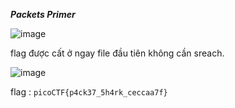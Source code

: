 ***Packets Primer***

![image](https://github.com/user-attachments/assets/d30c4ebd-c701-4790-9882-5e020fb0836b)

flag được cất ở ngay file đầu tiên không cần sreach.

![image](https://github.com/user-attachments/assets/219d5dd1-e61e-46bb-ab42-4745ad519ea9)

flag : ```picoCTF{p4ck37_5h4rk_ceccaa7f}```
